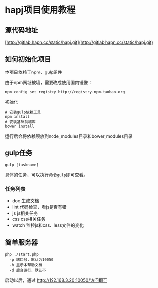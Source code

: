 # hapj项目使用教程

## 源代码地址

[http://gitlab.hapn.cc/static/hapj.git](http://gitlab.hapn.cc/static/hapj.git)

## 如何初始化项目

本项目依赖于npm、gulp组件

由于npm网址被墙，需要改成使用国内镜像：

```shell
npm config set registry http://registry.npm.taobao.org
```

初始化
```
# 安装gulp依赖工具
npm install
# 安装基础前端库
bower install
```

运行后会将依赖项放到node_modules目录和bower_modules目录

## gulp任务

```
gulp [taskname]
```

具体的任务，可以执行命令`gulp`即可查看。

### 任务列表
* doc 生成文档
* lint 代码检查，看js是否有错
* js js相关任务
* css css相关任务
* watch 监控js和css、less文件的变化

## 简单服务器

```
php ./start.php
  -p 端口号，默认为10050
  -h 显示本帮助文档
  -d 后台运行，默认不

```
启动以后，通过 http://192.168.3.20:10050/访问即可
